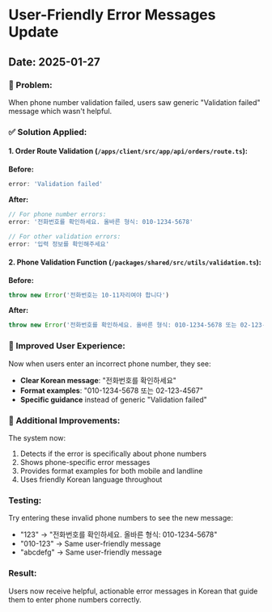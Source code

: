 # User-Friendly Error Messages Update
## Date: 2025-01-27

### 🎯 Problem:
When phone number validation failed, users saw generic "Validation failed" message which wasn't helpful.

### ✅ Solution Applied:

#### 1. **Order Route Validation** (`/apps/client/src/app/api/orders/route.ts`):

**Before:**
```javascript
error: 'Validation failed'
```

**After:**
```javascript
// For phone number errors:
error: '전화번호를 확인하세요. 올바른 형식: 010-1234-5678'

// For other validation errors:
error: '입력 정보를 확인해주세요'
```

#### 2. **Phone Validation Function** (`/packages/shared/src/utils/validation.ts`):

**Before:**
```javascript
throw new Error('전화번호는 10-11자리여야 합니다')
```

**After:**
```javascript
throw new Error('전화번호를 확인하세요. 올바른 형식: 010-1234-5678 또는 02-123-4567')
```

### 📝 Improved User Experience:

Now when users enter an incorrect phone number, they see:
- **Clear Korean message**: "전화번호를 확인하세요"
- **Format examples**: "010-1234-5678 또는 02-123-4567"
- **Specific guidance** instead of generic "Validation failed"

### 🎨 Additional Improvements:

The system now:
1. Detects if the error is specifically about phone numbers
2. Shows phone-specific error messages
3. Provides format examples for both mobile and landline
4. Uses friendly Korean language throughout

### Testing:
Try entering these invalid phone numbers to see the new message:
- "123" → "전화번호를 확인하세요. 올바른 형식: 010-1234-5678"
- "010-123" → Same user-friendly message
- "abcdefg" → Same user-friendly message

### Result:
Users now receive helpful, actionable error messages in Korean that guide them to enter phone numbers correctly.